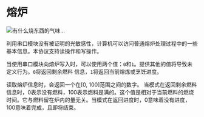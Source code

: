 # 熔炉

![有什么烧东西的气味...](block:minecraft:furnace)

利用串口模块没有被证明的光敏感性，计算机可以访问普通熔炉处理过程中的一些基本信息。本协议支持读操作和写操作。

当使用串口模块向熔炉写入时，可以使用两个值：`0`和`1`。提供其他的值将导致未定义行为。`0`将返回剩余燃料 信息，`1`将返回当前熔炼或烹饪进度。

读取熔炉信息时，会返回一个在[0, 100]范围之间的数字。 当模式在返回剩余燃料信息时，0表示没有燃料，100表示燃料是满的。这个值是相对于当前燃料的燃烧时间。它与燃料留在炉内的量无关。当模式在返回进度时，0意味着没有进度，100意味着完成，且即将结束。

